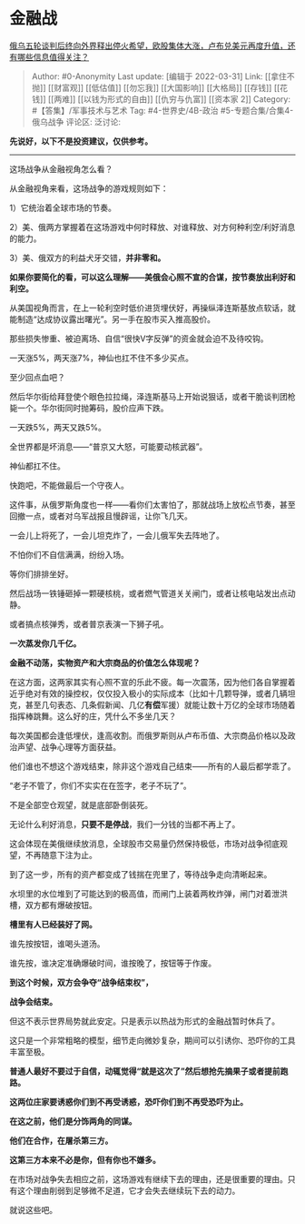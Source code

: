 # 金融战
[俄乌五轮谈判后终向外界释出停火希望，欧股集体大涨，卢布兑美元再度升值，还有哪些信息值得关注？](https://www.zhihu.com/question/524948826/answer/2414690445)

> Author: #0-Anonymity
> Last update: [编辑于 2022-03-31]
> Link: [[拿住不抛]] [[财富观]] [[低估值]] [[勿忘我]] [[大国影响]] [[大格局]] [[存钱]] [[花钱]] [[两难]] [[以钱为形式的自由]] [[仇穷与仇富]] [[资本家 2]]
> Category: #【答集】/军事技术与艺术
> Tag: #4-世界史/4B-政治 #5-专题合集/合集4-俄乌战争 
> 评论区:
> 泛讨论:

**先说好，以下不是投资建议，仅供参考。**

---

这场战争从金融视角怎么看？

从金融视角来看，这场战争的游戏规则如下：

1）它统治着全球市场的节奏。

2）美、俄两方掌握着在这场游戏中何时释放、对谁释放、对方何种利空/利好消息的能力。

3）美、俄双方的利益犬牙交错，**并非零和。**

**如果你要简化的看，可以这么理解——美俄会心照不宣的合谋，按节奏放出利好和利空。**

从美国视角而言，在上一轮利空时低价进货埋伏好，再操纵泽连斯基放点软话，就能制造“达成协议露出曙光”。另一手在股市买入推高股价。

那些损失惨重、被迫离场、自信“很快V字反弹”的资金就会迫不及待咬钩。

一天涨5%，两天涨7%，神仙也扛不住不多少买点。

至少回点血吧？

然后华尔街给拜登使个眼色拉拉绳，泽连斯基马上开始说狠话，或者干脆谈判团枪毙一个。华尔街同时抛筹码，股价应声下跌。

一天跌5%，两天又跌5%。

全世界都是坏消息——“普京又大怒，可能要动核武器”。

神仙都扛不住。

快跑吧，不能做最后一个守夜人。

这件事，从俄罗斯角度也一样——看你们太害怕了，那就战场上放松点节奏，甚至回撤一点，或者对乌军战报且慢辟谣，让你飞几天。

一会儿上将死了，一会儿坦克炸了，一会儿俄军失去阵地了。

不怕你们不自信满满，纷纷入场。

等你们排排坐好。

然后战场一铁锤砸掉一颗硬核桃，或者燃气管道关关闸门，或者让核电站发出点动静。

或者搞点核弹秀，或者普京表演一下狮子吼。

**一次蒸发你几千亿。**

**金融不动荡，实物资产和大宗商品的价值怎么体现呢？**

在这方面，这两家其实有心照不宣的乐此不疲。每一次震荡，因为他们各自掌握着近乎绝对有效的操控权，仅仅投入极小的实际成本（比如十几颗导弹，或者几辆坦克，甚至几句表态、几条假新闻、几亿**有偿**军援）就能让数十万亿的全球市场随着指挥棒跳舞。这么好的庄，凭什么不多坐几天？

每次美国都会逢低埋伏，逢高收割。而俄罗斯则从卢布币值、大宗商品价格以及政治声望、战争心理等方面获益。

他们谁也不想这个游戏结束，除非这个游戏自己结束——所有的人最后都学乖了。

“老子不管了，你们不实实在在签字，老子不玩了”。

不是全部空仓观望，就是底部卧倒装死。

无论什么利好消息，**只要不是停战**，我们一分钱的当都不再上了。

这会体现在美俄继续放消息，全球股市交易量仍然保持极低，市场对战争彻底观望，不再随意下注为止。

到了这一步，所有的资产都变成了钱揣在兜里了，等待战争走向清晰起来。

水坝里的水位堆到了可能达到的极高值，而闸门上装着两枚炸弹，闸门对着泄洪槽，双方都有爆破按钮。

**槽里有人已经装好了网。**

谁先按按钮，谁喝头道汤。

谁先按，谁决定准确爆破时间，谁按晚了，按钮等于作废。

**到这个时候，双方会争夺“战争结束权”，**

**战争会结束。**

但这不表示世界局势就此安定。只是表示以热战为形式的金融战暂时休兵了。

这只是一个非常粗略的模型，细节走向微妙复杂，期间可以引诱你、恐吓你的工具丰富至极。

**普通人最好不要过于自信，动辄觉得“就是这次了”然后想抢先摘果子或者提前跑路。**

**这两位庄家要诱惑你们到不再受诱惑，恐吓你们到不再受恐吓为止。**

**在这之前，他们是分饰两角的同谋。**

**他们在合作，在屠杀第三方。**

**这第三方本来不必是你，但有你也不嫌多。**

在市场对战争失去相应之前，这场游戏有继续下去的理由，还是很重要的理由。只有这个理由削弱到足够微不足道，它才会失去继续玩下去的动力。

就说这些吧。
